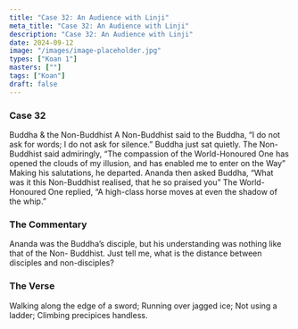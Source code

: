 ```yaml
---
title: "Case 32: An Audience with Linji"
meta_title: "Case 32: An Audience with Linji"
description: "Case 32: An Audience with Linji"
date: 2024-09-12
image: "/images/image-placeholder.jpg"
types: ["Koan 1"]
masters: [""]
tags: ["Koan"]
draft: false
---
```


### Case 32

Buddha & the Non-Buddhist
A Non-Buddhist said to the Buddha, “I do not ask for words; I do not ask for silence.” Buddha just sat quietly. The Non-Buddhist said admiringly, “The compassion of the World-Honoured One has opened the clouds of my illusion, and has enabled me to enter on the Way” Making his salutations, he departed. Ananda then asked Buddha, “What was it this Non-Buddhist realised, that he so praised you” The World-Honoured One replied, “A high-class horse moves at even the shadow of the whip.”

### The Commentary
Ananda was the Buddha’s disciple, but his understanding was nothing like that of the Non- Buddhist. Just tell me, what is the distance between disciples and non-disciples?

### The Verse
Walking along the edge of a sword; Running over jagged ice;
Not using a ladder;
Climbing precipices handless.
